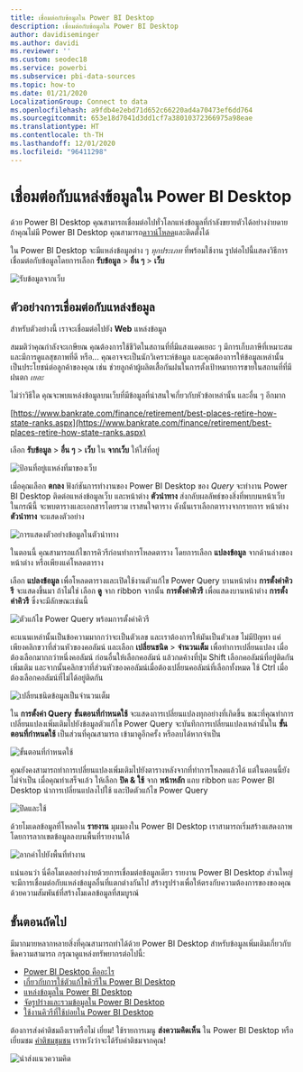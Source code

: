 ```yaml
---
title: เชื่อมต่อกับข้อมูลใน Power BI Desktop
description: เชื่อมต่อกับข้อมูลใน Power BI Desktop
author: davidiseminger
ms.author: davidi
ms.reviewer: ''
ms.custom: seodec18
ms.service: powerbi
ms.subservice: pbi-data-sources
ms.topic: how-to
ms.date: 01/21/2020
LocalizationGroup: Connect to data
ms.openlocfilehash: a9fdb4e2ebd71d652c66220ad4a70473ef6dd764
ms.sourcegitcommit: 653e18d7041d3dd1cf7a38010372366975a98eae
ms.translationtype: HT
ms.contentlocale: th-TH
ms.lasthandoff: 12/01/2020
ms.locfileid: "96411298"
---
```

# <a name="connect-to-data-sources-in-power-bi-desktop"></a>เชื่อมต่อกับแหล่งข้อมูลใน Power BI Desktop

ด้วย Power BI Desktop คุณสามารถเชื่อมต่อไปทั่วโลกแห่งข้อมูลที่กำลังขยายตัวได้อย่างง่ายดาย ถ้าคุณไม่มี Power BI Desktop คุณสามารถ[ดาวน์โหลด](https://go.microsoft.com/fwlink/?LinkID=521662)และติดตั้งได้

ใน Power BI Desktop จะมีแหล่งข้อมูลต่าง ๆ *ทุกประเภท* ที่พร้อมใช้งาน รูปต่อไปนี้แสดงวิธีการเชื่อมต่อกับข้อมูลโดยการเลือก **รับข้อมูล** > **อื่น ๆ** > **เว็บ**

![รับข้อมูลจากเว็บ](media/desktop-connect-to-data/get-data-from-the-web.png)

## <a name="example-of-connecting-to-data"></a>ตัวอย่างการเชื่อมต่อกับแหล่งข้อมูล

สำหรับตัวอย่างนี้ เราจะเชื่อมต่อไปยัง **Web** แหล่งข้อมูล

สมมติว่าคุณกำลังจะเกษียณ คุณต้องการใช้ชีวิตในสถานที่ที่มีแสงแดดเยอะ ๆ มีการเก็บภาษีที่เหมาะสม และมีการดูแลสุขภาพที่ดี หรือ... คุณอาจจะเป็นนักวิเคราะห์ข้อมูล และคุณต้องการให้ข้อมูลเหล่านั้นเป็นประโยชน์ต่อลูกค้าของคุณ เช่น ช่วยลูกค้าผู้ผลิตเสื้อกันฝนในการตั้งเป้าหมายการขายในสถานที่ที่มีฝนตก *เยอะ*

ไม่ว่าวิธีใด คุณจะพบแหล่งข้อมูลบนเว็บที่มีข้อมูลที่น่าสนใจเกี่ยวกับหัวข้อเหล่านั้น และอื่น ๆ อีกมาก

[https://www.bankrate.com/finance/retirement/best-places-retire-how-state-ranks.aspx](https://www.bankrate.com/finance/retirement/best-places-retire-how-state-ranks.aspx)

เลือก **รับข้อมูล** > **อื่น ๆ** > **เว็บ** ใน **จากเว็บ** ให้ใส่ที่อยู่

![ป้อนที่อยู่เแหล่งที่มาของเว็บ](media/desktop-connect-to-data/connecttodata_3.png)

เมื่อคุณเลือก **ตกลง** ฟังก์ชันการทำงานของ Power BI Desktop ของ *Query* จะทำงาน Power BI Desktop ติดต่อแหล่งข้อมูลเว็บ และหน้าต่าง **ตัวนำทาง** ส่งกลับผลลัพธ์ของสิ่งที่พบบนหน้าเว็บ ในกรณีนี้ จะพบตารางและเอกสารโดยรวม เราสนใจตาราง ดังนั้นเราเลือกตารางจากรายการ หน้าต่าง **ตัวนำทาง** จะแสดงตัวอย่าง

![การแสดงตัวอย่างข้อมูลในตัวนำทาง](media/desktop-connect-to-data/datasources_fromnavigatordialog.png)

ในตอนนี้ คุณสามารถแก้ไขการคิวรีก่อนทำการโหลดตาราง โดยการเลือก **แปลงข้อมูล** จากด้านล่างของหน้าต่าง หรือเพียงแค่โหลดตาราง

เลือก **แปลงข้อมูล** เพื่อโหลดตารางและเปิดใช้งานตัวแก้ไข Power Query บานหน้าต่าง **การตั้งค่าคิวรี** จะแสดงขึ้นมา ถ้าไม่ใช่ เลือก **ดู** จาก ribbon จากนั้น **การตั้งค่าคิวรี** เพื่อแสดงบานหน้าต่าง **การตั้งค่าคิวรี** ซึ่งจะมีลักษณะเช่นนี้

![ตัวแก้ไข Power Query พร้อมการตั้งค่าคิวรี](media/desktop-connect-to-data/designer_gsg_editquery.png)

คะแนนเหล่านั้นเป็นข้อความมากกว่าจะเป็นตัวเลข และเราต้องการให้มันเป็นตัวเลข ไม่มีปัญหา แค่เพียงคลิกขวาที่ส่วนหัวของคอลัมน์ และเลือก **เปลี่ยนชนิด** > **จำนวนเต็ม** เพื่อทำการเปลี่ยนแปลง เมื่อต้องเลือกมากกว่าหนึ่งคอลัมน์ ก่อนอื่นให้เลือกคอลัมน์ แล้วกดค้างที่ปุ่ม Shift เลือกคอลัมน์ที่อยู่ติดกันเพิ่มเติม และจากนั้นคลิกขวาที่ส่วนหัวของคอลัมน์เมื่อต้องเปลี่ยนคอลัมน์ที่เลือกทั้งหมด ใช้ Ctrl เมื่อต้องเลือกคอลัมน์ที่ไม่ได้อยู่ติดกัน

![เปลี่ยนชนิดข้อมูลเป็นจำนวนเต็ม](media/desktop-connect-to-data/designer_gsg_changedatatype.png)

ใน **การตั้งค่า Query** **ขั้นตอนที่กำหนดใช้** จะแสดงการเปลี่ยนแปลงทุกอย่างที่เกิดขึ้น ขณะที่คุณทำการเปลี่ยนแปลงเพิ่มเติมไปยังข้อมูลตัวแก้ไข Power Query จะบันทึกการเปลี่ยนแปลงเหล่านั้นใน **ขั้นตอนที่กำหนดใช้** เป็นส่วนที่คุณสามารถ เข้ามาดูอีกครั้ง หรือลบได้หากจำเป็น

![ขั้นตอนที่กำหนดใช้](media/desktop-connect-to-data/designer_gsg_appliedsteps_changedtype.png)

คุณยังคงสามารถทำการเปลี่ยนแปลงเพิ่มเติมไปยังตารางหลังจากที่ทำการโหลดแล้วได้ แต่ในตอนนี้ยังไม่จำเป็น เมื่อคุณทำเสร็จแล้ว ให้เลือก **ปิด & ใช้** จาก **หน้าหลัก** แถบ ribbon และ Power BI Desktop นำการเปลี่ยนแปลงไปใช้ และปิดตัวแก้ไข Power Query

![ปิดและใช้](media/desktop-connect-to-data/connecttodata_closenload.png)

ด้วยโมเดลข้อมูลที่โหลดใน **รายงาน** มุมมองใน Power BI Desktop เราสามารถเริ่มสร้างแสดงภาพ โดยการลากเขตข้อมูลลงบนพื้นที่รายงานได้

![ลากค่าไปยังพื้นที่ทำงาน](media/desktop-connect-to-data/connecttodata_dragontoreportview.png)

แน่นอนว่า นี่คือโมเดลอย่างง่ายด้วยการเชื่อมต่อข้อมูลเดียว รายงาน Power BI Desktop ส่วนใหญ่จะมีการเชื่อมต่อกับแหล่งข้อมูลอื่นที่แตกต่างกันไป สร้างรูปร่างเพื่อให้ตรงกับความต้องการของของคุณด้วยความสัมพันธ์ที่สร้างโมเดลข้อมูลที่สมบูรณ์

## <a name="next-steps"></a>ขั้นตอนถัดไป
มีมากมายหลากหลายสิ่งที่คุณสามารถทำได้ด้วย Power BI Desktop สำหรับข้อมูลเพิ่มเติมเกี่ยวกับขีดความสามารถ กรุณาดูแหล่งทรัพยากรต่อไปนี้:

* [Power BI Desktop คืออะไร](../fundamentals/desktop-what-is-desktop.md)
* [เกี่ยวกับการใช้ตัวแก้ไขคิวรีใน Power BI Desktop](../transform-model/desktop-query-overview.md)
* [แหล่งข้อมูลใน Power BI Desktop](desktop-data-sources.md)
* [จัดรูปร่างและรวมข้อมูลใน Power BI Desktop](desktop-shape-and-combine-data.md)
* [ใช้งานคิวรีที่ใช้บ่อยใน Power BI Desktop](../transform-model/desktop-common-query-tasks.md)   

ต้องการส่งคำติชมถึงเราหรือไม่ เยี่ยม! ใช้รายการเมนู **ส่งความคิดเห็น** ใน Power BI Desktop หรือเยี่ยมชม [คำติชมชุมชน](https://community.powerbi.com/t5/Community-Feedback/bd-p/community-feedback) เราหวังว่าจะได้รับคำติชมจากคุณ!

![นำส่งแนวความคิด](media/desktop-connect-to-data/sendfeedback.png)
